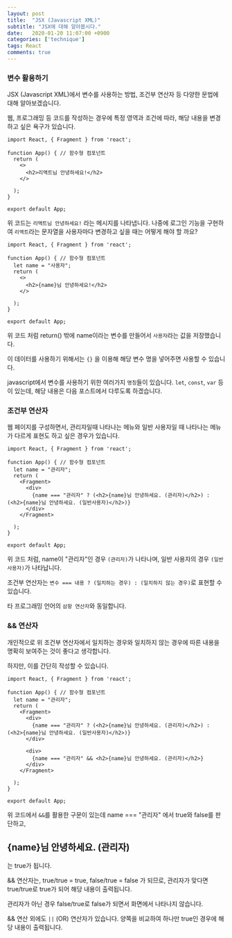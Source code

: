 ```yaml
---
layout: post
title:  "JSX (Javascript XML)"
subtitle: "JSX에 대해 알아봅시다."
date:   2020-01-20 11:07:00 +0900
categories: ['technique']
tags: React
comments: true
---
```


### 변수 활용하기

JSX (Javascript XML)에서 변수를 사용하는 방법, 조건부 연산자 등 다양한 문법에 대해 알아보겠습니다.

웹, 프로그래밍 등 코드를 작성하는 경우에 특정 영역과 조건에 따라, 해당 내용을 변경하고 싶은 욕구가 있습니다.

```JSX
import React, { Fragment } from 'react';

function App() { // 함수형 컴포넌트
  return (
    <>
      <h2>리액트님 안녕하세요!</h2>
    </>
    
  );
}

export default App;

```

위 코드는 `리액트님 안녕하세요!` 라는 메시지를 나타냅니다.  나중에 로그인 기능을 구현하여 `리액트`라는 문자열을 사용자마다 변경하고 싶을 때는 어떻게 해야 할 까요?


```JSX
import React, { Fragment } from 'react';

function App() { // 함수형 컴포넌트
  let name = "사용자";
  return (
    <>
      <h2>{name}님 안녕하세요!</h2>
    </>
    
  );
}

export default App;
```

위 코드 처럼 return() 밖에 name이라는 변수를 만들어서 `사용자`라는 값을 저장했습니다.

이 데이터를 사용하기 위해서는 `{}` 을 이용해 해당 변수 명을 넣어주면 사용할 수 있습니다.

javascript에서 변수를 사용하기 위한 여러가지 `명칭`들이 있습니다. `let`, `const`, `var` 등이 있는데, 해당 내용은 다음 포스트에서 다루도록 하겠습니다.



### 조건부 연산자

웹 페이지를 구성하면서, 관리자일때 나타나는 메뉴와 일반 사용자일 때 나타나는 메뉴가 다르게 표현도 하고 싶은 경우가 있습니다.

```JSX
import React, { Fragment } from 'react';

function App() { // 함수형 컴포넌트
  let name = "관리자";
  return (
    <Fragment>
      <div>
        {name === "관리자" ? (<h2>{name}님 안녕하세요. (관리자)</h2>) : (<h2>{name}님 안녕하세요. (일반사용자)</h2>)}
      </div>
    </Fragment>
    
  );
}

export default App;

```

위 코드 처럼, name이 "관리자"인 경우 `(관리자)`가 나타나며, 일반 사용자의 경우 `(일반 사용자)`가 나타납니다.

조건부 연산자는 `변수 === 내용 ? (일치하는 경우) : (일치하지 않는 경우)`로 표현할 수 있습니다.

타 프로그래밍 언어의 `삼항 연산자`와 동일합니다.


### && 연산자

개인적으로 위 조건부 연산자에서 일치하는 경우와 일치하지 않는 경우에 따른 내용을 명확히 보여주는 것이 좋다고 생각합니다.

하지만, 이를 간단히 작성할 수 있습니다.

```JSX
import React, { Fragment } from 'react';

function App() { // 함수형 컴포넌트
  let name = "관리자";
  return (
    <Fragment>
      <div>
        {name === "관리자" ? (<h2>{name}님 안녕하세요. (관리자)</h2>) : (<h2>{name}님 안녕하세요. (일반사용자)</h2>)}
      </div>

      <div>
        {name === "관리자" && <h2>{name}님 안녕하세요. (관리자)</h2>}
      </div>
    </Fragment>
    
  );
}

export default App;

```

위 코드에서 `&&`를 활용한 구문이 있는데 name === "관리자" 에서 true와 false를 판단하고, <h2>{name}님 안녕하세요. (관리자)</h2> 는 true가 됩니다.


&& 연산자는, true/true = true, false/true = false 가 되므로, 관리자가 맞다면 true/true로 true가 되어 해당 내용이 출력됩니다.

관리자가 아닌 경우 false/true로 false가 되면서 화면에서 나타나지 않습니다.

&& 연산 외에도 `||` (OR) 연산자가 있습니다. 양쪽을 비교하여 하나만 true인 경우에 해당 내용이 출력됩니다.

